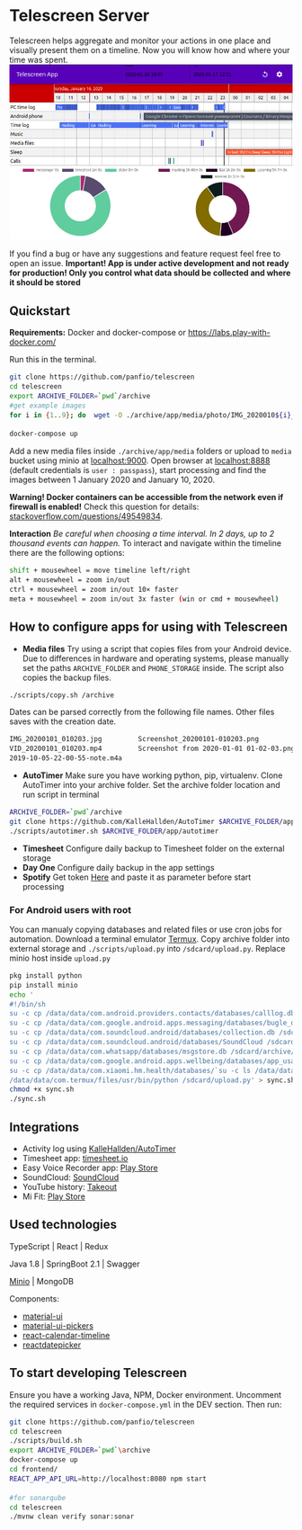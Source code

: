 # Telescreen Server

Telescreen helps aggregate and monitor your actions in one place and visually present them on a timeline. Now you will know how and where your time was spent.
<img src="https://raw.githubusercontent.com/panfio/demohttpd/master/website/telescreen.jpg" alt="telescreen in action" />
<!--You can start service and store data on a local computer, on any Kubernetes cluster or on a remote server like Heroku and use Amazon S3 as a data store.
-->
If you find a bug or have any suggestions and feature request feel free to open an issue.
**Important! App is under active development and not ready for production!
Only you control what data should be collected and where it should be stored**

## Quickstart

**Requirements:** Docker and docker-compose or https://labs.play-with-docker.com/

Run this in the terminal.

```sh
git clone https://github.com/panfio/telescreen
cd telescreen
export ARCHIVE_FOLDER=`pwd`/archive
#get example images
for i in {1..9}; do  wget -O ./archive/app/media/photo/IMG_2020010${i}_1${i}5411.jpg https://picsum.photos/200; done

docker-compose up
```

Add a new media files inside `./archive/app/media` folders or upload to `media` bucket using minio at [localhost:9000](http://localhost:9000). Open browser at [localhost:8888](http://localhost:8888) (default credentials is `user : passpass`), start processing and find the images between 1 January 2020 and January 10, 2020.

**Warning! Docker containers can be accessible from the network even if firewall is enabled!** Check this question for details: [stackoverflow.com/questions/49549834](https://stackoverflow.com/questions/49549834/ufw-firewall-is-not-working-on-ubuntu-in-digitalocean/49563279#49563279).

**Interaction**
*Be careful when choosing a time interval. In 2 days, up to 2 thousand events can happen.*
To interact and navigate within the timeline there are the following options:

```sh
shift + mousewheel = move timeline left/right
alt + mousewheel = zoom in/out
ctrl + mousewheel = zoom in/out 10× faster
meta + mousewheel = zoom in/out 3x faster (win or cmd + mousewheel)
```

## How to configure apps for using with Telescreen

- **Media files** Try using a script that copies files from your Android device. Due to differences in hardware and operating systems, please manually set the paths `ARCHIVE_FOLDER` and `PHONE_STORAGE` inside. The script also copies the backup files.

```bash
./scripts/copy.sh /archive
```

Dates can be parsed correctly from the following file names. Other files saves with the creation date.

```sh
IMG_20200101_010203.jpg         Screenshot_20200101-010203.png
VID_20200101_010203.mp4         Screenshot from 2020-01-01 01-02-03.png
2019-10-05-22-00-55-note.m4a
```

- **AutoTimer**
Make sure you have working python, pip, virtualenv.
Clone AutoTimer into your archive folder. Set the archive folder location and run script in terminal

```sh
ARCHIVE_FOLDER=`pwd`/archive
git clone https://github.com/KalleHallden/AutoTimer $ARCHIVE_FOLDER/app/autotimer
./scripts/autotimer.sh $ARCHIVE_FOLDER/app/autotimer
```

- **Timesheet** Configure daily backup to Timesheet folder on the external storage
- **Day One** Configure daily backup in the app settings
- **Spotify** Get token [Here](https://developer.spotify.com/console/get-track/) and paste it as parameter before start processing

### For Android users with root

You can manualy copying databases and related files or use cron jobs for automation. Download a terminal emulator [Termux](https://play.google.com/store/apps/details?id=com.termux).
Copy archive folder into external storage and `./scripts/upload.py` into `/sdcard/upload.py`. Replace minio host inside `upload.py`

```sh
pkg install python
pip install minio
echo '
#!/bin/sh
su -c cp /data/data/com.android.providers.contacts/databases/calllog.db /sdcard/archive/app/call/calllog.db
su -c cp /data/data/com.google.android.apps.messaging/databases/bugle_db /sdcard/archive/app/sms/bugle_db
su -c cp /data/data/com.soundcloud.android/databases/collection.db /sdcard/archive/app/soundcloud/collection.db
su -c cp /data/data/com.soundcloud.android/databases/SoundCloud /sdcard/archive/app/soundcloud/SoundCloud
su -c cp /data/data/com.whatsapp/databases/msgstore.db /sdcard/archive/app/whatsapp/msgstore.db
su -c cp /data/data/com.google.android.apps.wellbeing/databases/app_usage /sdcard/archive/app/wellbeing/app_usage
su -c cp /data/data/com.xiaomi.hm.health/databases/`su -c ls /data/data/com.xiaomi.hm.health/databases | grep origin_db | awk '!/journal/'` /sdcard/archive/app/mifit/db/origin_db
/data/data/com.termux/files/usr/bin/python /sdcard/upload.py' > sync.sh
chmod +x sync.sh
./sync.sh
```

## Integrations

- Activity log using [KalleHallden/AutoTimer](https://github.com/KalleHallden/AutoTimer)
- Timesheet app: [timesheet.io](https://timesheet.io/en/)
- Easy Voice Recorder app: [Play Store](https://play.google.com/store/apps/details?id=com.coffeebeanventures.easyvoicerecorder)
- SoundCloud: [SoundCloud](https://soundcloud.com/)
- YouTube history: [Takeout](https://takeout.google.com/)
- Mi Fit: [Play Store](https://play.google.com/store/apps/details?id=com.xiaomi.hm.health)

## Used technologies

TypeScript | React | Redux

Java 1.8 | SpringBoot 2.1 | Swagger

[Minio](https://min.io/) | MongoDB

Components:

- [material-ui](https://material-ui.com/)
- [material-ui-pickers](https://material-ui-pickers.dev/)
- [react-calendar-timeline](https://github.com/namespace-ee/react-calendar-timeline)
- [reactdatepicker](https://reactdatepicker.com/)

## To start developing Telescreen

Ensure you have a working Java, NPM, Docker environment.
Uncomment the required services in `docker-compose.yml` in the DEV section. Then run:

```sh
git clone https://github.com/panfio/telescreen
cd telescreen
./scripts/build.sh
export ARCHIVE_FOLDER=`pwd`\archive
docker-compose up
cd frontend/
REACT_APP_API_URL=http://localhost:8080 npm start

#for sonarqube
cd telescreen
./mvnw clean verify sonar:sonar
```
